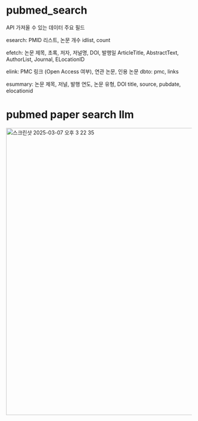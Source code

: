 # pubmed_search

API	가져올 수 있는 데이터	주요 필드

esearch:	PMID 리스트, 논문 개수	idlist, count

efetch:	논문 제목, 초록, 저자, 저널명, DOI, 발행일	ArticleTitle, AbstractText, AuthorList, Journal, ELocationID

elink:	PMC 링크 (Open Access 여부), 연관 논문, 인용 논문	dbto: pmc, links

esummary:	논문 제목, 저널, 발행 연도, 논문 유형, DOI	title, source, pubdate, elocationid


# pubmed paper search llm 
<img width="776" alt="스크린샷 2025-03-07 오후 3 22 35" src="https://github.com/user-attachments/assets/8fa41774-91e4-4e63-aecb-1534ab78088d" />

